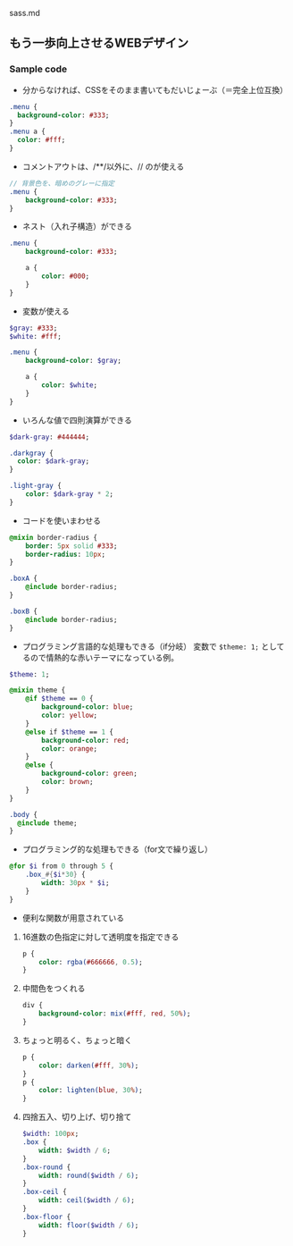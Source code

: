 sass.md

## もう一歩向上させるWEBデザイン

### Sample code

- 分からなければ、CSSをそのまま書いてもだいじょーぶ（＝完全上位互換）

```sass
.menu {
  background-color: #333;
}
.menu a {
  color: #fff;
}
```

- コメントアウトは、/**/以外に、// のが使える

```sass
// 背景色を、暗めのグレーに指定
.menu {
	background-color: #333;
}
```

- ネスト（入れ子構造）ができる

```sass
.menu {
	background-color: #333;

	a {
		color: #000;
	}
}
```

- 変数が使える

```sass
$gray: #333;
$white: #fff;

.menu {
	background-color: $gray;

	a {
		color: $white;
	}
}
```

- いろんな値で四則演算ができる

```sass
$dark-gray: #444444;

.darkgray {
  color: $dark-gray;
}

.light-gray {
	color: $dark-gray * 2;
}
```

- コードを使いまわせる

```sass
@mixin border-radius {
	border: 5px solid #333;
	border-radius: 10px;
}

.boxA {
	@include border-radius;
}

.boxB {
	@include border-radius;
}
```

- プログラミング言語的な処理もできる（if分岐）
変数で `$theme: 1;` としてるので情熱的な赤いテーマになっている例。

```sass
$theme: 1;

@mixin theme {
	@if $theme == 0 {
		background-color: blue;
		color: yellow;
	}
	@else if $theme == 1 {
		background-color: red;
		color: orange;
	}
	@else {
		background-color: green;
		color: brown;
	}
}

.body {
  @include theme;
}
```


- プログラミング的な処理もできる（for文で繰り返し）

```sass
@for $i from 0 through 5 {
	.box_#{$i*30} {
		width: 30px * $i;
	}
}
```


- 便利な関数が用意されている
1. 16進数の色指定に対して透明度を指定できる
	```sass
	p {
		color: rgba(#666666, 0.5);
	}
	```
2. 中間色をつくれる
	```sass
	div {
		background-color: mix(#fff, red, 50%);
	}
	```
3. ちょっと明るく、ちょっと暗く
	```sass
	p {
		color: darken(#fff, 30%);
	}
	p {
		color: lighten(blue, 30%);
	}
	```
4. 四捨五入、切り上げ、切り捨て
	```sass
	$width: 100px;
	.box {
		width: $width / 6;
	}
	.box-round {
		width: round($width / 6);
	}
	.box-ceil {
		width: ceil($width / 6);
	}
	.box-floor {
		width: floor($width / 6);
	}
	```